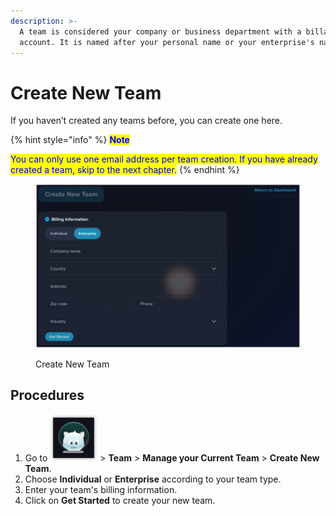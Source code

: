 ```yaml
---
description: >-
  A team is considered your company or business department with a billable
  account. It is named after your personal name or your enterprise's name.
---
```


# Create New Team

If you haven’t created any teams before, you can create one here.

{% hint style="info" %}
<mark style="color:blue;">**Note**</mark>

<mark style="color:blue;">You can only use one email address per team creation. If you have already created a team, skip to the next chapter.</mark>
{% endhint %}

<figure><img src="../../.gitbook/assets/image (10).png" alt=""><figcaption><p>Create New Team</p></figcaption></figure>

## Procedures

1. Go to <img src="../../.gitbook/assets/image (19).png" alt="" data-size="line"> > **Team** > **Manage your Current Team** > **Create New Team**.
2. Choose **Individual** or **Enterprise** according to your team type.
3. Enter your team's billing information.
4. Click on **Get Started** to create your new team.


